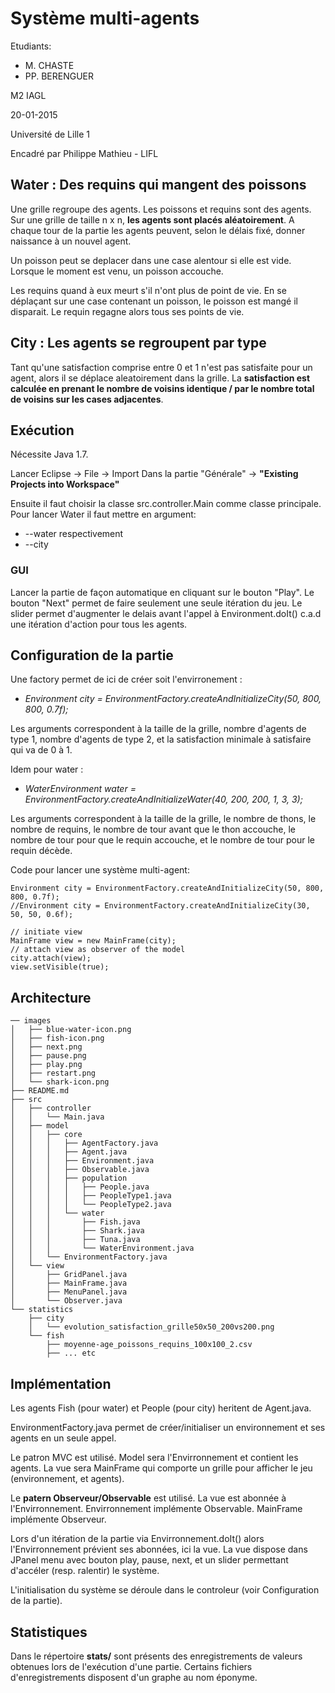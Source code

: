 # Système multi-agents

Etudiants:
* M. CHASTE
* PP. BERENGUER

M2 IAGL

20-01-2015

Université de Lille 1

Encadré par Philippe Mathieu - LIFL

## Water : Des requins qui mangent des poissons

Une grille regroupe des agents. Les poissons et requins sont des agents.
Sur une grille de taille n x n, **les agents sont placés aléatoirement**.
A chaque tour de la partie les agents peuvent, selon le délais fixé, donner naissance à un nouvel agent.

Un poisson peut se deplacer dans une case alentour si elle est vide.
Lorsque le moment est venu, un poisson accouche.

Les requins quand à eux meurt s'il n'ont plus de point de vie.
En se déplaçant sur une case contenant un poisson, le poisson est mangé il disparait. Le requin regagne alors tous ses points de vie.

## City : Les agents se regroupent par type

Tant qu'une satisfaction comprise entre 0 et 1 n'est pas satisfaite pour un agent, alors il se déplace aleatoirement dans la grille.
La **satisfaction est calculée en prenant le nombre de voisins identique / par le nombre total de voisins sur les cases adjacentes**.

## Exécution

Nécessite Java 1.7.

Lancer Eclipse -> File -> Import
Dans la partie "Générale" -> **"Existing Projects into Workspace"**

Ensuite il faut choisir la classe src.controller.Main comme classe principale.
Pour lancer Water il faut mettre en argument:
* --water
respectivement
* --city

### GUI

Lancer la partie de façon automatique en cliquant sur le bouton "Play".
Le bouton "Next" permet de faire seulement une seule itération du jeu.
Le slider permet d'augmenter le delais avant l'appel à Environment.doIt() c.a.d une itération d'action pour tous les agents.

## Configuration de la partie

Une factory permet de ici de créer soit l'envirronement :

* *Environment city = EnvironmentFactory.createAndInitializeCity(50, 800, 800, 0.7f);*

Les arguments correspondent à la taille de la grille, nombre d'agents de type 1, nombre d'agents de type 2, et la satisfaction minimale à satisfaire qui va de 0 à 1.

Idem pour water :
* *WaterEnvironment water = EnvironmentFactory.createAndInitializeWater(40, 200, 200, 1, 3, 3);*

Les arguments correspondent à la taille de la grille, le nombre de thons, le nombre de requins, le nombre de tour avant que le thon accouche, le nombre de tour pour que le requin accouche, et le nombre de tour pour le requin décède.

Code pour lancer une système multi-agent:
```
Environment city = EnvironmentFactory.createAndInitializeCity(50, 800, 800, 0.7f);
//Environment city = EnvironmentFactory.createAndInitializeCity(30, 50, 50, 0.6f);

// initiate view
MainFrame view = new MainFrame(city);
// attach view as observer of the model
city.attach(view);
view.setVisible(true);
```

## Architecture
```
── images
│   ├── blue-water-icon.png
│   ├── fish-icon.png
│   ├── next.png
│   ├── pause.png
│   ├── play.png
│   ├── restart.png
│   └── shark-icon.png
├── README.md
├── src
│   ├── controller
│   │   └── Main.java
│   ├── model
│   │   ├── core
│   │   │   ├── AgentFactory.java
│   │   │   ├── Agent.java
│   │   │   ├── Environment.java
│   │   │   ├── Observable.java
│   │   │   ├── population
│   │   │   │   ├── People.java
│   │   │   │   ├── PeopleType1.java
│   │   │   │   └── PeopleType2.java
│   │   │   └── water
│   │   │       ├── Fish.java
│   │   │       ├── Shark.java
│   │   │       ├── Tuna.java
│   │   │       └── WaterEnvironment.java
│   │   └── EnvironmentFactory.java
│   └── view
│       ├── GridPanel.java
│       ├── MainFrame.java
│       ├── MenuPanel.java
│       └── Observer.java
└── statistics
    ├── city
    │   └── evolution_satisfaction_grille50x50_200vs200.png
    └── fish
        ├── moyenne-age_poissons_requins_100x100_2.csv
        ├── ... etc
```
        
## Implémentation

Les agents Fish (pour water) et People (pour city) heritent de Agent.java.

EnvironmentFactory.java permet de créer/initialiser un environnement et ses agents en un seule appel.

Le patron MVC est utilisé. Model sera l'Envirronnement et contient les agents.
La vue sera MainFrame qui comporte un grille pour afficher le jeu (environnement, et agents).

Le **patern Observeur/Observable** est utilisé. La vue est abonnée à l'Envirronnement.
Envirronnement implémente Observable.
MainFrame implémente Observeur.

Lors d'un itération de la partie via Envirronnement.doIt() alors l'Envirronnement prévient ses abonnées, ici la vue.
La vue dispose dans JPanel menu avec bouton play, pause, next, et un slider permettant d'accéler (resp. ralentir) le système.

L'initialisation du système se déroule dans le controleur (voir Configuration de la partie).

## Statistiques

Dans le répertoire **stats/** sont présents des enregistrements de valeurs obtenues lors de l'exécution d'une partie.
Certains fichiers d'enregistrements disposent d'un graphe au nom éponyme.
